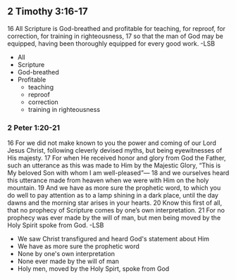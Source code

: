 ## 2 Timothy 3:16-17
16 All Scripture is God-breathed and profitable for teaching, for reproof, for correction, for training in righteousness, 17 so that the man of God may be equipped, having been thoroughly equipped for every good work.
-LSB

- All
- Scripture
- God-breathed
- Profitable
  - teaching
  - reproof
  - correction
  - training in righteousness

### 2 Peter 1:20-21
16 For we did not make known to you the power and coming of our Lord Jesus Christ, following cleverly devised myths, but being eyewitnesses of His majesty. 17 For when He received honor and glory from God the Father, such an utterance as this was made to Him by the Majestic Glory, “This is My beloved Son with whom I am well-pleased”⁠— 18 and we ourselves heard this utterance made from heaven when we were with Him on the holy mountain. 19 And we have as more sure the prophetic word, to which you do well to pay attention as to a lamp shining in a dark place, until the day dawns and the morning star arises in your hearts. 20 Know this first of all, that no prophecy of Scripture comes by one’s own interpretation. 21 For no prophecy was ever made by the will of man, but men being moved by the Holy Spirit spoke from God.
-LSB

- We saw Christ transfigured and heard God's statement about Him
- We have as more sure the prophetic word
- None by one's own interpretation
- None ever made by the will of man
- Holy men, moved by the Holy Spirt, spoke from God




